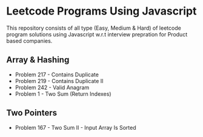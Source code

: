 # Leetcode Programs Using Javascript

This repository consists of all type (Easy, Medium & Hard) of leetcode program solutions using Javascript w.r.t interview prepration for Product based companies.

## Array & Hashing
- Problem 217 - Contains Duplicate
- Problem 219 - Contains Duplicate II
- Problem 242 - Valid Anagram
- Problem 1 - Two Sum (Return Indexes)

## Two Pointers
- Problem 167 - Two Sum II - Input Array Is Sorted
